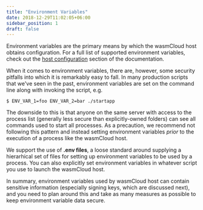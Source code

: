 ```yaml
---
title: "Environment Variables"
date: 2018-12-29T11:02:05+06:00
sidebar_position: 1
draft: false
---
```


Environment variables are the primary means by which the wasmCloud host obtains configuration. For a full list of supported environment variables, check out the [host configuration](/docs/reference/host-runtime/host_configure) section of the documentation.

When it comes to environment variables, there are, however, some security pitfalls into which it is remarkably easy to fall. In many production scripts that we've seen in the past, environment variables are set on the command line along with invoking the script, e.g.

```shell
$ ENV_VAR_1=foo ENV_VAR_2=bar ./startapp
```

The downside to this is that anyone on the same server with access to the process list (generally less secure than explicitly-owned folders) can see all commands used to start all processes. As a precaution, we recommend not following this pattern and instead setting environment variables _prior_ to the execution of a process like the wasmCloud host.

We support the use of **.env files**, a loose standard around supplying a hierarhical set of files for setting up environment variables to be used by a process. You can also explicitly set environment variables in whatever script you use to launch the wasmCloud host.

In summary, environment variables used by wasmCloud host can contain sensitive information (especially signing keys, which are discussed next), and you need to plan around this and take as many measures as possible to keep environment variable data secure.

